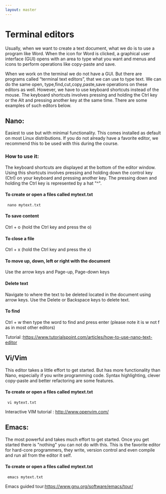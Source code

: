```yaml
---
layout: master
---
```


# Terminal editors

Usually, when we want to create a text document, what we do is to use a program
like Word. When the icon for Word is clicked, a graphical user interface (GUI)
opens with an area to type what you want and menus and icons to perform
operations like copy-paste and save.

When we work on the terminal we do not have a GUI. But there are programs
called “terminal text editors”, that we can use to type text. We can do the
same open, type,find,cut,copy,paste,save operations on these editors as well.
However, we have to use keyboard shortcuts instead of the mouse. The keyboard
shortcuts involves pressing and holding the Ctrl key or the Alt and pressing
another key at the same time. There are some examples of such editors below.

## Nano:
Easiest to use but with minimal functionality. This comes installed as default
on most Linux distributions.  If you do not already have a favorite editor, we
recommend this to be used with this during the course.
### How to use it:
The keyboard shortcuts are displayed at the bottom of the editor window. Using
this shortcuts involves pressing and holding down the control key (Ctrl) on
your keyboard and pressing another key. The pressing down and holding the Ctrl
key is represented by a hat "^".

#### To create or open a files called mytext.txt
```shell
 nano mytext.txt
```
#### To save content
Ctrl + o (hold the Ctrl key and press the o)
#### To close a file
Ctrl + x (hold the Ctrl key and press the x)
#### To move up, down, left or right with the document
Use the arrow keys and Page-up, Page-down keys
#### Delete text
Navigate to where the text to be deleted located in the document using arrow keys. Use the Delete or Backspace keys to delete text.
#### To find
Ctrl + w then type the word to find and press enter (please note it is w not f as in most other editors)

Tutorial :https://www.tutorialspoint.com/articles/how-to-use-nano-text-editor

## Vi/Vim
This editor takes a little effort to get started. But has more functionality
than Nano, especially if you write programming code. Syntax highlighting,
clever copy-paste and better refactoring are some features.

#### To create or open a files called mytext.txt
```shell
 vi mytext.txt
```
Interactive VIM tutorial : http://www.openvim.com/

## Emacs:
The most powerful and takes much effort to get started. Once you get started
there is "nothing" you can not do with this. This is the favorite editor for
hard-core programmers, they write, version control  and even compile and run
all from the editor it self.

#### To create or open a files called mytext.txt
```shell
 emacs mytext.txt
```
Emacs guided tour:https://www.gnu.org/software/emacs/tour/
